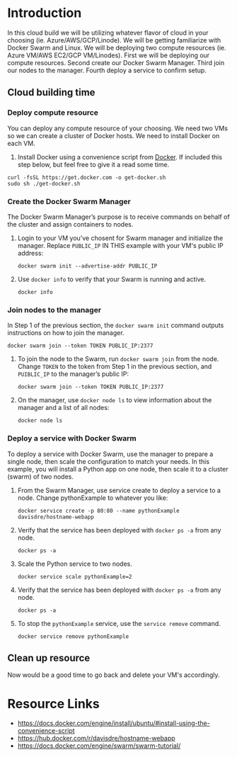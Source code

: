 # Introduction
In this cloud build we will be utilizing whatever flavor of cloud in your choosing (ie. Azure/AWS/GCP/Linode). We will be getting familiarize with Docker Swarm and Linux. We will be deploying two compute resources (ie. Azure VM/AWS EC2/GCP VM/Linodes). First we will be deploying our compute resources. Second create our Docker Swarm Manager. Third join our nodes to the manager. Fourth deploy a service to confirm setup. 

## Cloud building time
### Deploy compute resource
You can deploy any compute resource of your choosing. We need two VMs so we can create a cluster of Docker hosts. We need to install Docker on each VM. 

1. Install Docker using a convenience script from [Docker](https://docs.docker.com/engine/install/ubuntu/#install-using-the-convenience-script). If included this step below, but feel free to give it a read some time.
```shell
curl -fsSL https://get.docker.com -o get-docker.sh
sudo sh ./get-docker.sh
```

### Create the Docker Swarm Manager
The Docker Swarm Manager’s purpose is to receive commands on behalf of the cluster and assign containers to nodes.

1. Login to your VM you've chosent for Swarm manager and initialize the manager. Replace `PUBLIC_IP` IN THIS example with your VM's public IP address:
   ```shell
   docker swarm init --advertise-addr PUBLIC_IP
   ```
2. Use `docker info` to verify that your Swarm is running and active.
   ```shell
   docker info
   ```

### Join nodes to the manager
In Step 1 of the previous section, the `docker swarm init` command outputs instructions on how to join the manager.
```shell
docker swarm join --token TOKEN PUBLIC_IP:2377
```

1. To join the node to the Swarm, run `docker swarm join` from the node. Change `TOKEN` to the token from Step 1 in the previous section, and `PUIBLIC_IP` to the manager’s public IP:
   ```shell
   docker swarm join --token TOKEN PUBLIC_IP:2377
   ```
2. On the manager, use `docker node ls` to view information about the manager and a list of all nodes:
   ```shell
   docker node ls
   ```
### Deploy a service with Docker Swarm
To deploy a service with Docker Swarm, use the manager to prepare a single node, then scale the configuration to match your needs. In this example, you will install a Python app on one node, then scale it to a cluster (swarm) of two nodes.

1. From the Swarm Manager, use service create to deploy a service to a node. Change pythonExample to whatever you like:
   ```shell
   docker service create -p 80:80 --name pythonExample davisdre/hostname-webapp
   ```
2. Verify that the service has been deployed with `docker ps -a` from any node.
   ```shell
   docker ps -a
   ```
3. Scale the Python service to two nodes.
   ```shell
   docker service scale pythonExample=2
   ```
4. Verify that the service has been deployed with `docker ps -a` from any node.
   ```shell
   docker ps -a
   ```
5. To stop the `pythonExample` service, use the `service remove` command.
   ```shell
   docker service remove pythonExample
   ```
## Clean up resource
Now would be a good time to go back and delete your VM's accordingly. 

# Resource Links
- https://docs.docker.com/engine/install/ubuntu/#install-using-the-convenience-script
- https://hub.docker.com/r/davisdre/hostname-webapp
- https://docs.docker.com/engine/swarm/swarm-tutorial/
